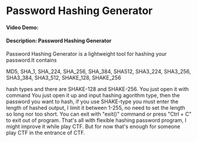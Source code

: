 # Password Hashing Generator
#### Video Demo:  <URL HERE>
#### Description: Password Hashing Generator
<p>Password Hashing Generator is a lightweight tool for hashing your password.It contains </p>
<p> MD5, SHA_1, SHA_224, SHA_256, SHA_384, SHA512, SHA3_224, SHA3_256, SHA3_384, SHA3_512, SHAKE_128, SHAKE_256</p> hash types and there are SHAKE-128 and SHAKE-256. You just open it with command
You just open it up and input hashing agorithm type, then the password you want to hash,
if you use SHAKE-type you must enter the length of hashed output, I limit it between 1-255,
no need to set the length so long nor too short.
You can exit with "exit()" command or press "Ctrl + C" to exit out of program.
That's all with flexible hashing password program, I might improve it while play CTF.
But for now that's enough for someone play CTF in the entrance of CTF.


